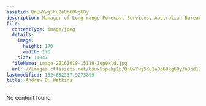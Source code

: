 ```yaml
---
assetid: QnUwYwj5Ku2a0o60kg6Oy
description: Manager of Long-range Forecast Services, Australian Bureau of Meteorology
file:
  contentType: image/jpeg
  details:
    image:
      height: 170
      width: 170
    size: 11047
  fileName: image-20161019-15119-1ep0kld.jpg
  url: //images.ctfassets.net/bsux5spekp1p/QnUwYwj5Ku2a0o60kg6Oy/a3bd12ffbc63f0357e952a84d7ec4e21/image-20161019-15119-1ep0kld.jpg
lastmodified: 1524652337.9273899
title: Andrew B. Watkins
---
```

No content found